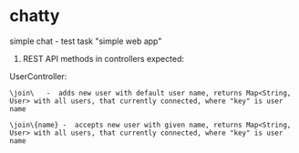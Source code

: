 # chatty
simple chat - test task "simple web app"

1. REST API
  methods in controllers expected:
  
  UserController:
    
    \join\   -  adds new user with default user name, returns Map<String, User> with all users, that currently connected, where "key" is user name
     
    \join\{name} -  accepts new user with given name, returns Map<String, User> with all users, that currently connected, where "key" is user name 
